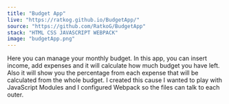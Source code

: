 ```yaml
---
title: "Budget App"
live: "https://ratkog.github.io/BudgetApp/"
source: "https://github.com/RatkoG/BudgetApp"
stack: "HTML CSS JAVASCRIPT WEBPACK"
image: "budgetApp.png"
---
```


Here you can manage your monthly budget. In this app, you can insert income, add expenses and it will calculate how much budget you have left. Also it will show you the percentage from each expense that will be calculated from the whole budget. I created this cause I wanted to play with JavaScript Modules and I configured Webpack so the files can talk to each outer.

